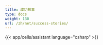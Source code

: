 ```yaml
---
title: 成功故事
type: docs
weight: 130
url: /zh/net/success-stories/
---
```



{{< app/cells/assistant language="csharp" >}}
